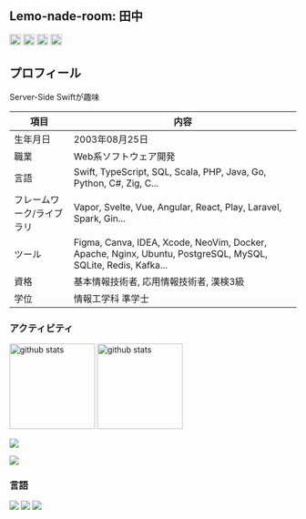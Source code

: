 ## Lemo-nade-room: 田中 

<p align="left"> 
  <a href="http://x.com/lemo-nade-room"><img height="20" src="https://img.shields.io/twitter/follow/lemo-nade-room?style=flat&logo=x" /></a>
  <a href="https://zenn.dev/nitnc_tanaka"><img height="20" src="https://badgen.org/img/zenn/nitnc_tanaka/likes?style=plastic" alt="Likes" /></a>
  <a href="https://zenn.dev/nitnc_tanaka"><img height="20" src="https://badgen.org/img/zenn/nitnc_tanaka/followers?style=plastic" alt="Followers" /></a>
  <a href="https://zenn.dev/nitnc_tanaka"><img height="20" src="https://badgen.org/img/zenn/nitnc_tanaka/articles?style=plastic" alt="Articles" /></a>
</p>

## プロフィール

Server-Side Swiftが趣味

| 項目 | 内容 |
| --- | --- |
| 生年月日 | 2003年08月25日 |
| 職業 | Web系ソフトウェア開発 |
| 言語 | Swift, TypeScript, SQL, Scala, PHP, Java, Go, Python, C#, Zig, C... |
| フレームワーク/ライブラリ | Vapor, Svelte, Vue, Angular, React, Play, Laravel, Spark, Gin... |
| ツール | Figma, Canva, IDEA, Xcode, NeoVim, Docker, Apache, Nginx, Ubuntu, PostgreSQL, MySQL, SQLite, Redis, Kafka... |
| 資格 | 基本情報技術者, 応用情報技術者, 漢検3級 |
| 学位 | 情報工学科 準学士 |


### アクティビティ

<p align="left">
  <a href="https://github.com/anuraghazra/github-readme-stats"><img alt="github stats" height="150px" src="https://github-readme-stats.vercel.app/api?username=lemo-nade-room&count_private=true&show_icons=true&custom_title=GitHub%20Stats&hide_border=true&theme=tokyonight&locale=ja" /></a>
  <a href="https://github.com/DenverCoder1/github-readme-streak-stats"><img alt="github stats" height="150px" src="https://github-readme-streak-stats.herokuapp.com/?user=lemo-nade-room&theme=tokyonight&locale=ja&hide_border=true" /></a>
</p>

[![](http://github-profile-summary-cards.vercel.app/api/cards/profile-details?username=lemo-nade-room&theme=tokyonight&locale=ja)](https://github.com/vn7n24fzkq/github-profile-summary-cards)

[![](https://github-readme-activity-graph.vercel.app/graph?username=lemo-nade-room&theme=github-dark-dimmed&custom_title=Contribution%20Graph%20in%20the%20last%2031%20days&hide_border=true)](https://github.com/Ashutosh00710/github-readme-activity-graph)


### 言語

[![](http://github-profile-summary-cards.vercel.app/api/cards/repos-per-language?username=lemo-nade-room&theme=tokyonight&locale=ja)](https://github.com/vn7n24fzkq/github-profile-summary-cards)
[![](http://github-profile-summary-cards.vercel.app/api/cards/most-commit-language?username=lemo-nade-room&theme=tokyonight&locale=ja)](https://github.com/vn7n24fzkq/github-profile-summary-cards)
[![](https://github-readme-stats.vercel.app/api/top-langs/?username=lemo-nade-room&layout=compact&count_private=true&show_icons=true&theme=tokyonight&locale=ja&hide_border=true)](https://github.com/anuraghazra/github-readme-stats)

